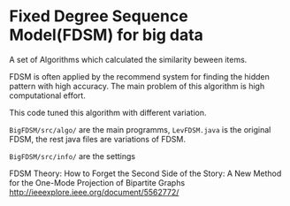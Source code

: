 # Fixed Degree Sequence Model(FDSM) for big data

A set of Algorithms which calculated the similarity beween items. 

FDSM is often applied by the recommend system for finding the hidden pattern with high accuracy. The main problem of this algorithm is high computational effort.

This code tuned this algorithm with different variation.

`BigFDSM/src/algo/` are the main programms, `LevFDSM.java` is the original FDSM, the rest java files are variations of FDSM.

`BigFDSM/src/info/` are the settings

FDSM Theory: 
How to Forget the Second Side of the Story: A New Method for the One-Mode Projection of Bipartite Graphs
http://ieeexplore.ieee.org/document/5562772/

